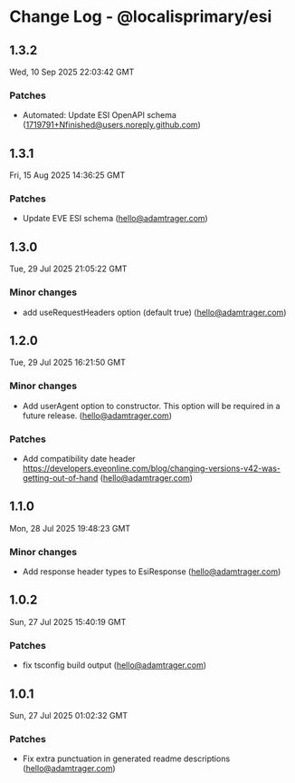 # Change Log - @localisprimary/esi

<!-- This log was last generated on Wed, 10 Sep 2025 22:03:42 GMT and should not be manually modified. -->

<!-- Start content -->

## 1.3.2

Wed, 10 Sep 2025 22:03:42 GMT

### Patches

- Automated: Update ESI OpenAPI schema (1719791+Nfinished@users.noreply.github.com)

## 1.3.1

Fri, 15 Aug 2025 14:36:25 GMT

### Patches

- Update EVE ESI schema (hello@adamtrager.com)

## 1.3.0

Tue, 29 Jul 2025 21:05:22 GMT

### Minor changes

- add useRequestHeaders option (default true) (hello@adamtrager.com)

## 1.2.0

Tue, 29 Jul 2025 16:21:50 GMT

### Minor changes

- Add userAgent option to constructor. This option will be required in a future release. (hello@adamtrager.com)

### Patches

- Add compatibility date header https://developers.eveonline.com/blog/changing-versions-v42-was-getting-out-of-hand (hello@adamtrager.com)

## 1.1.0

Mon, 28 Jul 2025 19:48:23 GMT

### Minor changes

- Add response header types to EsiResponse (hello@adamtrager.com)

## 1.0.2

Sun, 27 Jul 2025 15:40:19 GMT

### Patches

- fix tsconfig build output (hello@adamtrager.com)

## 1.0.1

Sun, 27 Jul 2025 01:02:32 GMT

### Patches

- Fix extra punctuation in generated readme descriptions (hello@adamtrager.com)
